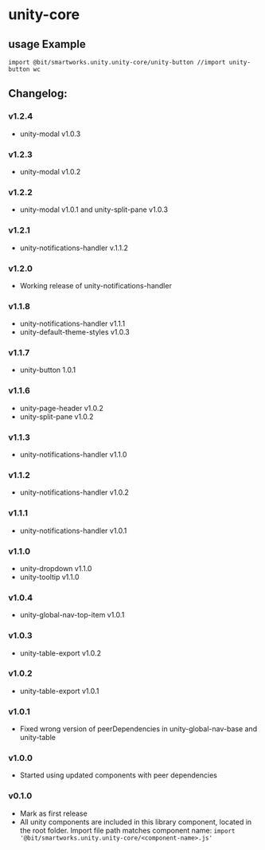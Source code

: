 # unity-core

## usage Example
`import @bit/smartworks.unity.unity-core/unity-button //import unity-button wc`

## Changelog:

### v1.2.4
- unity-modal v1.0.3

### v1.2.3
- unity-modal v1.0.2

### v1.2.2
- unity-modal v1.0.1 and unity-split-pane v1.0.3

### v1.2.1
- unity-notifications-handler v.1.1.2

### v1.2.0
- Working release of unity-notifications-handler

### v1.1.8
- unity-notifications-handler v1.1.1
- unity-default-theme-styles v1.0.3

### v1.1.7
- unity-button 1.0.1

### v1.1.6
- unity-page-header v1.0.2
- unity-split-pane v1.0.2

### v1.1.3
- unity-notifications-handler v1.1.0

### v1.1.2
- unity-notifications-handler v1.0.2

### v1.1.1
- unity-notifications-handler v1.0.1

### v1.1.0
- unity-dropdown v1.1.0
- unity-tooltip v1.1.0

### v1.0.4
- unity-global-nav-top-item v1.0.1

### v1.0.3
- unity-table-export v1.0.2

### v1.0.2
- unity-table-export v1.0.1

### v1.0.1
- Fixed wrong version of peerDependencies in unity-global-nav-base and unity-table

### v1.0.0
- Started using updated components with peer dependencies

### v0.1.0
- Mark as first release
- All unity components are included in this library component, located in the root folder. Import file path matches component name:
`import '@bit/smartworks.unity.unity-core/<component-name>.js'`
